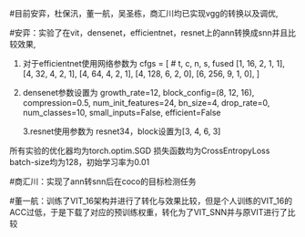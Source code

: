 #目前安弈，杜保汛，董一航，吴圣栋，商汇川均已实现vgg的转换以及调优,

#安弈：实验了在vit，densenet，efficientnet，resnet上的ann转换成snn并且比较效果,
1. 对于efficientnet使用网络参数为
cfgs = [
        # t, c, n, s, fused
        [1,  16,  2, 1, 1],
        [4,  32,  4, 2, 1],
        [4,  64,  4, 2, 1],
        [4, 128,  6, 2, 0],
        [6, 256,  9, 1, 0],    ]
2. densenet参数设置为
                 growth_rate=12, block_config=(8, 12, 16), compression=0.5,
                 num_init_features=24, bn_size=4, drop_rate=0,
                 num_classes=10, small_inputs=False, efficient=False

   3.resnet使用参数为
	resnet34，block设置为[3, 4, 6, 3]

所有实验的优化器均为torch.optim.SGD
损失函数均为CrossEntropyLoss
batch-size均为128，初始学习率为0.01

#商汇川：实现了ann转snn后在coco的目标检测任务

#董一航：训练了VIT_16架构并进行了转化与效果比较，但是个人训练的VIT_16的ACC过低，于是下载了对应的预训练权重，转化为了VIT_SNN并与原VIT进行了比较

